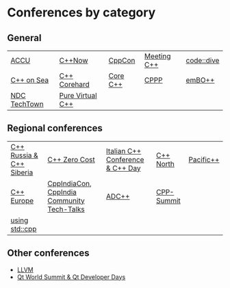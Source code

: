 # Conferences by category

## General
| | | | | |
|-|-|-|-|-|
| [ACCU](https://github.com/PatriotRossii/cpp-conferences/blob/master/conferences/accu.md) |[C++Now](https://github.com/PatriotRossii/cpp-conferences/blob/master/conferences/cppnow.md) | [CppCon](https://github.com/PatriotRossii/cpp-conferences/blob/master/conferences/cppcon.md) |[Meeting C++](https://github.com/PatriotRossii/cpp-conferences/blob/master/conferences/meetingcpp.md) | [code::dive](https://github.com/PatriotRossii/cpp-conferences/blob/master/conferences/codedive.md) |
| [C++ on Sea](https://github.com/PatriotRossii/cpp-conferences/blob/master/conferences/cpponsea.md) | [C++ Corehard](https://github.com/PatriotRossii/cpp-conferences/blob/master/conferences/cppcorehard.md) | [Core C++](https://github.com/PatriotRossii/cpp-conferences/blob/master/conferences/corecpp.md) | [CPPP](https://github.com/PatriotRossii/cpp-conferences/blob/master/conferences/cppp.md) | [emBO++](https://github.com/PatriotRossii/cpp-conferences/blob/master/conferences/embopp.md) |
| [NDC TechTown](https://github.com/PatriotRossii/cpp-conferences/blob/master/conferences/ndctechtown.md) | [Pure Virtual C++](https://github.com/PatriotRossii/cpp-conferences/blob/master/conferences/purevirtualcpp.md) |

## Regional conferences

| | | | | |
|-|-|-|-|-|
| [C++ Russia & C++ Siberia](https://github.com/PatriotRossii/cpp-conferences/blob/master/conferences/cpprussia.md) | [C++ Zero Cost](https://github.com/PatriotRossii/cpp-conferences/blob/master/conferences/cppzerocost.md) | [Italian C++ Conference & C++ Day](https://github.com/PatriotRossii/cpp-conferences/blob/master/conferences/italiancpp.md) | [C++ North](https://github.com/PatriotRossii/cpp-conferences/blob/master/conferences/cppnorth.md) | [Pacific++](https://github.com/PatriotRossii/cpp-conferences/blob/master/conferences/pacificpp.md) | 
| [C++ Europe](https://github.com/PatriotRossii/cpp-conferences/blob/master/conferences/cppeurope.md) | [CppIndiaCon](https://github.com/PatriotRossii/cpp-conferences/blob/master/conferences/cppindiacon.md), [CppIndia Community Tech-Talks](https://github.com/PatriotRossii/cpp-conferences/blob/master/conferences/cppindiacommunitytechtalks.md) | [ADC++](https://github.com/PatriotRossii/cpp-conferences/blob/master/conferences/adcpp.md) | [CPP-Summit](https://github.com/PatriotRossii/cpp-conferences/blob/master/conferences/cppsummit.md) |
| [using std::cpp](https://github.com/PatriotRossii/cpp-conferences/blob/master/conferences/usingstdcpp.md) |

## Other conferences

* [LLVM](https://github.com/PatriotRossii/cpp-conferences/blob/master/conferences/llvm.md)
* [Qt World Summit & Qt Developer Days](https://github.com/PatriotRossii/cpp-conferences/blob/master/conferences/qtworldsummit.md)
